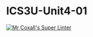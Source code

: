 # ICS3U-Unit4-01
[![Mr Coxall's Super Linter](https://github.com/zaida-hammmel2108/ICS3U-Unit4-01-Python/workflows/Mr%20Coxall's%20Super%20Linter/badge.svg)](https://github.com/zaida-hammmel2108/ICS3U-Unit4-01-Python/actions/)
